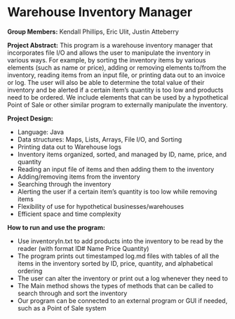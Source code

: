 # Warehouse Inventory Manager

**Group Members:** 
Kendall Phillips, Eric Ulit, Justin Atteberry

**Project Abstract:** 
This program is a warehouse inventory manager that incorporates file I/O and allows the user to manipulate the inventory in various ways. For example, by sorting the inventory items by various elements (such as name or price), adding or removing elements to/from the inventory, reading items from an input file, or printing data out to an invoice or log. The user will also be able to determine the total value of their inventory and be alerted if a certain item’s quantity is too low and products need to be ordered. We include elements that can be used by a hypothetical Point of Sale or other similar program to externally manipulate the inventory. 

**Project Design:**
* Language: Java
* Data structures: Maps, Lists, Arrays, File I/O, and Sorting
* Printing data out to Warehouse logs
* Inventory items organized, sorted, and managed by ID, name, price, and quantity
* Reading an input file of items and then adding them to the inventory
* Adding/removing items from the inventory
* Searching through the inventory
* Alerting the user if a certain item’s quantity is too low while removing items
* Flexibility of use for hypothetical businesses/warehouses
* Efficient space and time complexity

**How to run and use the program:**  
* Use inventoryIn.txt to add products into the inventory to be read by the reader (with format ID# Name Price Quantity)
* The program prints out timestamped log.md files with tables of all the items in the inventory sorted by ID, price, quantity, and alphabetical ordering
* The user can alter the inventory or print out a log whenever they need to
* The Main method shows the types of methods that can be called to search through and sort the inventory
* Our program can be connected to an external program or GUI if needed, such as a Point of Sale system




